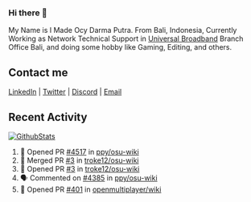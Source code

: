 ### Hi there 👋

My Name is I Made Ocy Darma Putra. From Bali, Indonesia, Currently Working as Network Technical Support in [Universal Broadband](https://universal.net.id) Branch Office Bali, and doing some hobby like Gaming, Editing, and others.

## Contact me

[LinkedIn](https://linkedin.com/in/troke) | [Twitter](https://twitter.com/darma_ochi) | [Discord](https://link.troke.id/discord) | <a href="mailto:ochi@troke.id">Email</a> 

## Recent Activity

[![GithubStats](https://github-readme-stats.vercel.app/api?username=troke12&show_icons=true)](https://github.com/troke12)

<!--START_SECTION:activity-->
1. 💪 Opened PR [#4517](https://github.com/ppy/osu-wiki/pull/4517) in [ppy/osu-wiki](https://github.com/ppy/osu-wiki)
2. 🎉 Merged PR [#3](https://github.com/troke12/osu-wiki/pull/3) in [troke12/osu-wiki](https://github.com/troke12/osu-wiki)
3. 💪 Opened PR [#3](https://github.com/troke12/osu-wiki/pull/3) in [troke12/osu-wiki](https://github.com/troke12/osu-wiki)
4. 🗣 Commented on [#4385](https://github.com/ppy/osu-wiki/issues/4385) in [ppy/osu-wiki](https://github.com/ppy/osu-wiki)
5. 💪 Opened PR [#401](https://github.com/openmultiplayer/wiki/pull/401) in [openmultiplayer/wiki](https://github.com/openmultiplayer/wiki)
<!--END_SECTION:activity-->

